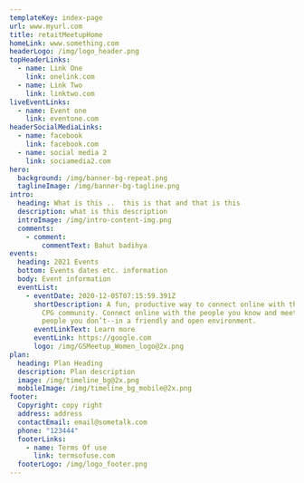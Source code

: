 ```yaml
---
templateKey: index-page
url: www.myurl.com
title: retaitMeetupHome
homeLink: www.something.com
headerLogo: /img/logo_header.png
topHeaderLinks:
  - name: Link One
    link: onelink.com
  - name: Link Two
    link: linktwo.com
liveEventLinks:
  - name: Event one
    link: eventone.com
headerSocialMediaLinks:
  - name: facebook
    link: facebook.com
  - name: social media 2
    link: sociamedia2.com
hero:
  background: /img/banner-bg-repeat.png
  taglineImage: /img/banner-bg-tagline.png
intro:
  heading: What is this ..  this is that and that is this
  description: what is this description
  introImage: /img/intro-content-img.png
  comments:
    - comment:
        commentText: Bahut badihya
events:
  heading: 2021 Events
  bottom: Events dates etc. information
  body: Event information
  eventList:
    - eventDate: 2020-12-05T07:15:59.391Z
      shortDescription: A fun, productive way to connect online with the Grocery and
        CPG community. Connect online with the people you know and meet the
        people you don’t--in a friendly and open environment.
      eventLinkText: Learn more
      eventLink: https://google.com
      logo: /img/GSMeetup_Women_logo@2x.png
plan:
  heading: Plan Heading
  description: Plan description
  image: /img/timeline_bg@2x.png
  mobileImage: /img/timeline_bg_mobile@2x.png
footer:
  Copyright: copy right
  address: address
  contactEmail: email@sometalk.com
  phone: "123444"
  footerLinks:
    - name: Terms Of use
      link: termsofuse.com
  footerLogo: /img/logo_footer.png
---
```


